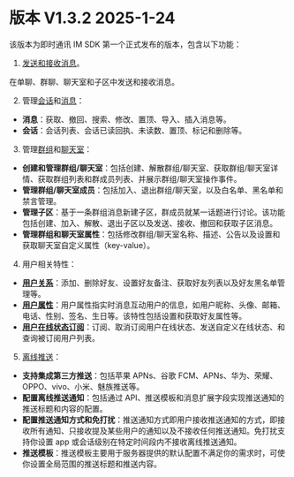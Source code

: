 # 版本 V1.3.2 2025-1-24

该版本为即时通讯 IM SDK 第一个正式发布的版本，包含以下功能：

1. [发送和接收消息](message_send_receive.html)。
   
在单聊、群聊、聊天室和子区中发送和接收消息。

2. 管理[会话](conversation_overview.html)和[消息](message_overview.html)：
   
- **消息**：获取、撤回、搜索、修改、置顶、导入、插入消息等。
- **会话**：会话列表、会话已读回执、未读数、置顶、标记和删除等。

3. 管理[群组](group_manage.html)和[聊天室](room_manage.html)：
   
- **创建和管理群组/聊天室**：包括创建、解散群组/聊天室、获取群组/聊天室详情、获取群组列表和群成员列表、并展示群组/聊天室操作事件。
- **管理群组/聊天室成员**：包括加入、退出群组/聊天室，以及白名单、黑名单和禁言管理。
- **管理子区**：基于一条群组消息新建子区，群成员就某一话题进行讨论。该功能包括创建、加入、解散、退出子区以及发送、接收、撤回和获取子区消息。
- **管理群组和聊天室属性**：包括修改群组/聊天室名称、描述、公告以及设置和获取聊天室自定义属性（key-value）。
  
4. 用户相关特性：
   
- [**用户关系**](user_relationship.html)：添加、删除好友、设置好友备注、获取好友列表以及好友黑名单管理等。
- [**用户属性**](userprofile.html)：用户属性指实时消息互动用户的信息，如用户昵称、头像、邮箱、电话、性别、签名、生日等。该特性包括设置和获取好友属性等。
- [**用户在线状态订阅**](presence.html)：订阅、取消订阅用户在线状态、发送自定义在线状态、和查询被订阅用户列表。

5. [离线推送](/docs/sdk/flutter/push/push_overview.html)：

- **支持集成第三方推送**：包括苹果 APNs、谷歌 FCM、APNs、华为、荣耀、OPPO、vivo、小米、魅族推送等。
- **配置离线推送通知**：包括通过 API、推送模板和消息扩展字段实现推送通知的推送标题和内容的配置。
- **配置推送通知方式和免打扰**：推送通知方式即用户接收推送通知的方式，即接收所有通知、只接收提及某些用户的通知以及不接收任何推送通知。免打扰支持你设置 app 或会话级别在特定时间段内不接收离线推送通知。
- **推送模板**：推送模板主要用于服务器提供的默认配置不满足你的需求时，可使你设置全局范围的推送标题和推送内容。